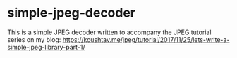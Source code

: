 # simple-jpeg-decoder
This is a simple JPEG decoder written to accompany the JPEG tutorial series on my blog: https://koushtav.me/jpeg/tutorial/2017/11/25/lets-write-a-simple-jpeg-library-part-1/

